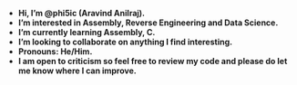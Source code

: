 * **Hi, I’m @phi5ic (Aravind Anilraj).** 
* **I’m interested in Assembly, Reverse Engineering and Data Science.** 
* **I’m currently learning Assembly, C.** 
* **I’m looking to collaborate on anything I find interesting.** 
* **Pronouns: He/Him.** 
* **I am open to criticism so feel free to review my code and please do let me know where I can improve.** 

<!---
phi5ic/phi5ic is a ✨ special ✨ repository because its `README.md` (this file) appears on your GitHub profile.
You can click the Preview link to take a look at your changes.
--->
